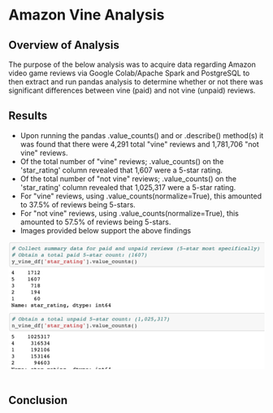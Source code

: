 # Amazon Vine Analysis

## Overview of Analysis

The purpose of the below analysis was to acquire data regarding Amazon video game reviews via Google Colab/Apache Spark and PostgreSQL to then extract and run pandas analysis to determine whether or not there was significant differences between vine (paid) and not vine (unpaid) reviews.

## Results

 - Upon running the pandas .value_counts() and or .describe() method(s) it was found that there were 4,291 total "vine" reviews and 1,781,706 "not vine" reviews.
 - Of the total number of "vine" reviews; .value_counts() on the 'star_rating' column revealed that 1,607 were a 5-star rating.
 - Of the total number of "not vine" reviews; .value_counts() on the 'star_rating' column revealed that 1,025,317 were a 5-star rating.
 - For "vine" reviews, using .value_counts(normalize=True), this amounted to 37.5% of reviews being 5-stars.
 - For "not vine" reviews, using .value_counts(normalize=True), this amounted to 57.5% of reviews being 5-stars.
 - Images provided below support the above findings
 
 ![](https://github.com/treywehr1/Amazon_Vine_Analysis/blob/main/resources/total_counts.png)
 ![]()
 ![]()
 ![]()
 
 ## Conclusion
